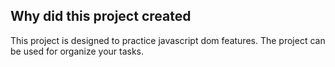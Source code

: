 ## Why did this project created
This project is designed to practice javascript dom features.
The project can be used for organize your tasks.
